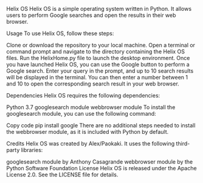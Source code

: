 Helix OS
Helix OS is a simple operating system written in Python. It allows users to perform Google searches and open the results in their web browser.

Usage
To use Helix OS, follow these steps:

Clone or download the repository to your local machine.
Open a terminal or command prompt and navigate to the directory containing the Helix OS files.
Run the HelixHome.py file to launch the desktop environment.
Once you have launched Helix OS, you can use the Google button to perform a Google search. Enter your query in the prompt, and up to 10 search results will be displayed in the terminal. You can then enter a number between 1 and 10 to open the corresponding search result in your web browser.

Dependencies
Helix OS requires the following dependencies:

Python 3.7
googlesearch module
webbrowser module
To install the googlesearch module, you can use the following command:

Copy code
pip install google
There are no additional steps needed to install the webbrowser module, as it is included with Python by default.

Credits
Helix OS was created by Alex/Paokaki. It uses the following third-party libraries:

googlesearch module by Anthony Casagrande
webbrowser module by the Python Software Foundation
License
Helix OS is released under the Apache License 2.0. See the LICENSE file for details.


